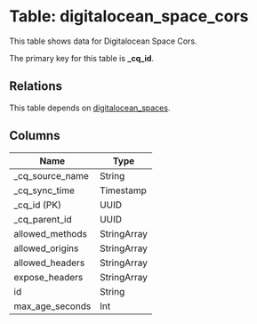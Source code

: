 # Table: digitalocean_space_cors

This table shows data for Digitalocean Space Cors.

The primary key for this table is **_cq_id**.

## Relations

This table depends on [digitalocean_spaces](digitalocean_spaces).

## Columns

| Name          | Type          |
| ------------- | ------------- |
|_cq_source_name|String|
|_cq_sync_time|Timestamp|
|_cq_id (PK)|UUID|
|_cq_parent_id|UUID|
|allowed_methods|StringArray|
|allowed_origins|StringArray|
|allowed_headers|StringArray|
|expose_headers|StringArray|
|id|String|
|max_age_seconds|Int|